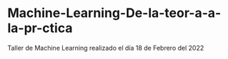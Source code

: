 # Machine-Learning-De-la-teor-a-a-la-pr-ctica
Taller de Machine Learning realizado el día 18 de Febrero del 2022
